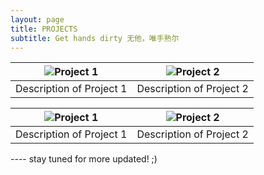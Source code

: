 ```yaml
---
layout: page
title: PROJECTS
subtitle: Get hands dirty 无他，唯手熟尔
---
```



| ![Project 1](image_link) | ![Project 2](image_link) |
|:------------------------:|:------------------------:|
| Description of Project 1 | Description of Project 2 |

| ![Project 1](image_link) | ![Project 2](image_link) |
|:------------------------:|:------------------------:|
| Description of Project 1 | Description of Project 2 |


<!-- 
| ![Project 1](https://example.com/project1.jpg) | ![Project 2](https://example.com/project2.jpg) |
|:---------------------------------------------:|:---------------------------------------------:|
|  Short description of Project 1.              | Short description of Project 2.               |
|-----------------------------------------------|-----------------------------------------------|
| ![Project 3](https://example.com/project3.jpg) | ![Project 4](https://example.com/project4.jpg) |
|  Short description of Project 3.              | Short description of Project 4.               |

 -->


---- stay tuned for more updated! ;)
